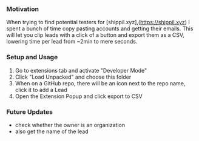 ### Motivation
When trying to find potential testers for [shippil.xyz],(https://shippil.xyz) I spent a bunch of time copy pasting accounts and getting their emails. This will let you clip leads with a click of a button and export them as a CSV, lowering time per lead from ~2min to mere seconds.

### Setup and Usage
1. Go to extensions tab and activate "Developer Mode"
2. Click "Load Unpacked" and choose this folder
3. When on a GitHub repo, there will be an icon next to the repo name, click it to add a Lead
4. Open the Extension Popup and click export to CSV

### Future Updates
- check whether the owner is an organization
- also get the name of the lead